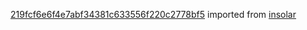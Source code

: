 [219fcf6e6f4e7abf34381c633556f220c2778bf5](https://github.com/insolar/insolar/commit/219fcf6e6f4e7abf34381c633556f220c2778bf5) imported from [insolar](https://github.com/insolar/insolar)
